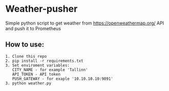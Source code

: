 # Weather-pusher
Simple python script to get weather from https://openweathermap.org/ API and push it to Prometheus

## How to use:
```
1. Clone this repo
2. pip install -r requirements.txt
3. Set enviroment variables:
   CITY_NAME - for example 'Tallinn'
   API_TOKEN - API token 
   PUSH_GATEWAY - for exaple '10.10.10.10:9091'
3. python weather.py 
```
